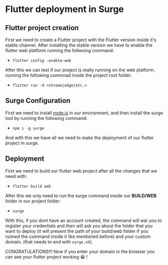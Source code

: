 # Flutter deployment in Surge

## Flutter project creation
First we need to create a Flutter project with the Flutter version inside it's stable channel.
After installing the stable version we have to enable the flutter web platform running the follwoing command:
- `flutter config -enable-web`

After this we can test if our project is really running on the web platform, running the following commnad inside the project root folder:
- `flutter run -d <chrome|edge|etc.>`


## Surge Configuration
First we need to install [node.js](https://nodejs.org/en/) in our environment, and then install the surge tool by running the following command:
- `npm i -g surge`

And with this we have all we need to make the deployment of our flutter project in surge.

## Deployment
First we need to build our flutter web project after all the changes that we need with:
- `flutter build web`

After this we only need to run the surge command inside our **BUILD/WEB** folder in our project folder:
- `surge`

With this, if you dont have an account created, the command will ask you to register your credentials and then will ask you about the folder that you want to deploy (it will present the path of your build/web folder if you runned the command inside it like mentioned before) and your custom domain. (that needs to end with ``surge.sh``).

CONGRATULATIONS!!! Now if you enter your domain in the browser you can see your flutter project working 😁 !